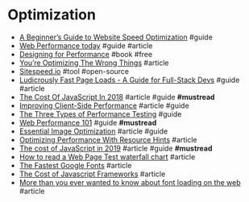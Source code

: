 # Optimization

- [A Beginner’s Guide to Website Speed Optimization](https://kinsta.com/learn/page-speed) #guide
- [Web Performance today](http://www.zeldman.com/2015/10/21/web-performance-today) #guide #article
- [Designing for Performance](http://designingforperformance.com) #book #free
- [You’re Optimizing The Wrong Things](http://ericleads.com/2013/04/youre-optimizing-the-wrong-things/) #article
- [Sitespeed.io](https://github.com/sitespeedio/sitespeed.io) #tool #open-source
- [Ludicrously Fast Page Loads - A Guide for Full-Stack Devs](http://www.nateberkopec.com/2015/10/07/frontend-performance-chrome-timeline.html) #guide #article
- [The Cost Of JavaScript In 2018](https://medium.com/@addyosmani/the-cost-of-javascript-in-2018-7d8950fbb5d4) #article #guide **#mustread**
- [Improving Client-Side Performance](https://tj.ie/improving-client-side-performance) #article #guide
- [The Three Types of Performance Testing](https://csswizardry.com/2018/10/three-types-of-performance-testing) #guide
- [Web Performance 101](https://3perf.com/talks/web-perf-101) #guide **#mustread**
- [Essential Image Optimization](https://images.guide) #article #guide
- [Optimizing Performance With Resource Hints](https://www.smashingmagazine.com/2019/04/optimization-performance-resource-hints) #article
- [The cost of JavaScript in 2019](https://v8.dev/blog/cost-of-javascript-2019) #article #guide **#mustread**
- [How to read a Web Page Test waterfall chart](https://nooshu.github.io/blog/2019/10/02/how-to-read-a-wpt-waterfall-chart) #article
- [The Fastest Google Fonts](https://csswizardry.com/2020/05/the-fastest-google-fonts) #article
- [The Cost of Javascript Frameworks](https://timkadlec.com/remembers/2020-04-21-the-cost-of-javascript-frameworks) #article
- [More than you ever wanted to know about font loading on the web](https://www.industrialempathy.com/posts/high-performance-web-font-loading) #article
